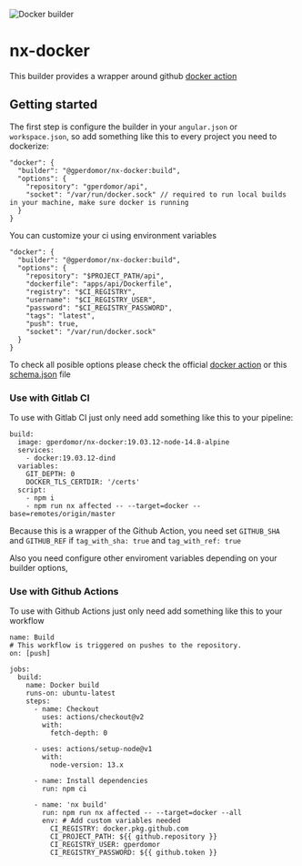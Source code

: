 ![Docker builder](https://github.com/gperdomor/nx-tools/workflows/Docker%20builder/badge.svg)

# nx-docker

This builder provides a wrapper around github [docker action](https://github.com/docker/build-push-action)

## Getting started

The first step is configure the builder in your `angular.json` or `workspace.json`, so add something like this to every project you need to dockerize:

```
"docker": {
  "builder": "@gperdomor/nx-docker:build",
  "options": {
    "repository": "gperdomor/api",
    "socket": "/var/run/docker.sock" // required to run local builds in your machine, make sure docker is running
  }
}
```

You can customize your ci using environment variables

```
"docker": {
  "builder": "@gperdomor/nx-docker:build",
  "options": {
    "repository": "$PROJECT_PATH/api",
    "dockerfile": "apps/api/Dockerfile",
    "registry": "$CI_REGISTRY",
    "username": "$CI_REGISTRY_USER",
    "password": "$CI_REGISTRY_PASSWORD",
    "tags": "latest",
    "push": true,
    "socket": "/var/run/docker.sock"
  }
}
```

To check all posible options please check the official [docker action](https://github.com/docker/build-push-action) or this [schema.json](src/builders/nx-docker/schema.json) file

### Use with Gitlab CI

To use with Gitlab CI just only need add something like this to your pipeline:

```
build:
  image: gperdomor/nx-docker:19.03.12-node-14.8-alpine
  services:
    - docker:19.03.12-dind
  variables:
    GIT_DEPTH: 0
    DOCKER_TLS_CERTDIR: '/certs'
  script:
    - npm i
    - npm run nx affected -- --target=docker --base=remotes/origin/master
```

Because this is a wrapper of the Github Action, you need set `GITHUB_SHA` and `GITHUB_REF` if `tag_with_sha: true` and `tag_with_ref: true`

Also you need configure other enviroment variables depending on your builder options,

### Use with Github Actions

To use with Github Actions just only need add something like this to your workflow

```
name: Build
# This workflow is triggered on pushes to the repository.
on: [push]

jobs:
  build:
    name: Docker build
    runs-on: ubuntu-latest
    steps:
      - name: Checkout
        uses: actions/checkout@v2
        with:
          fetch-depth: 0

      - uses: actions/setup-node@v1
        with:
          node-version: 13.x

      - name: Install dependencies
        run: npm ci

      - name: 'nx build'
        run: npm run nx affected -- --target=docker --all
        env: # Add custom variables needed
          CI_REGISTRY: docker.pkg.github.com
          CI_PROJECT_PATH: ${{ github.repository }}
          CI_REGISTRY_USER: gperdomor
          CI_REGISTRY_PASSWORD: ${{ github.token }}

```
